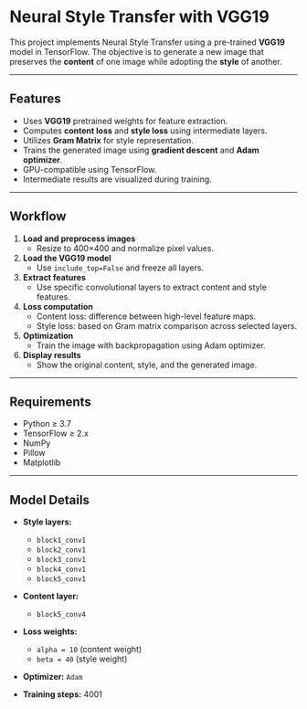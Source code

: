 # Neural Style Transfer with VGG19

This project implements Neural Style Transfer using a pre-trained **VGG19** model in TensorFlow. The objective is to generate a new image that preserves the **content** of one image while adopting the **style** of another.

---

## Features

- Uses **VGG19** pretrained weights for feature extraction.
- Computes **content loss** and **style loss** using intermediate layers.
- Utilizes **Gram Matrix** for style representation.
- Trains the generated image using **gradient descent** and **Adam optimizer**.
- GPU-compatible using TensorFlow.
- Intermediate results are visualized during training.

---

## Workflow

1. **Load and preprocess images**
   - Resize to 400×400 and normalize pixel values.
2. **Load the VGG19 model**
   - Use `include_top=False` and freeze all layers.
3. **Extract features**
   - Use specific convolutional layers to extract content and style features.
4. **Loss computation**
   - Content loss: difference between high-level feature maps.
   - Style loss: based on Gram matrix comparison across selected layers.
5. **Optimization**
   - Train the image with backpropagation using Adam optimizer.
6. **Display results**
   - Show the original content, style, and the generated image.

---

## Requirements

- Python ≥ 3.7  
- TensorFlow ≥ 2.x  
- NumPy  
- Pillow  
- Matplotlib  

---

## Model Details

- **Style layers:**
  - `block1_conv1`
  - `block2_conv1`
  - `block3_conv1`
  - `block4_conv1`
  - `block5_conv1`

- **Content layer:**
  - `block5_conv4`

- **Loss weights:**
  - `alpha = 10` (content weight)
  - `beta = 40` (style weight)

- **Optimizer:** `Adam`

- **Training steps:** 4001
